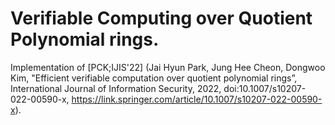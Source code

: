 # Verifiable Computing over Quotient Polynomial rings.

Implementation of [PCK;IJIS'22] (Jai Hyun Park, Jung Hee Cheon, Dongwoo Kim, "Efficient verifiable computation over quotient polynomial rings”, 
International Journal of Information Security, 2022, doi:10.1007/s10207-022-00590-x, https://link.springer.com/article/10.1007/s10207-022-00590-x).

